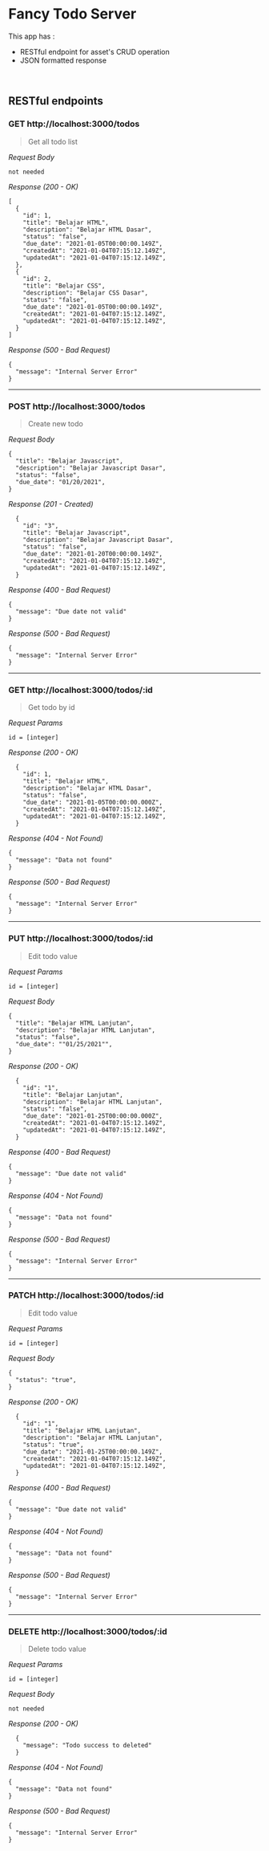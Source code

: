 # Fancy Todo Server
This app has : 
* RESTful endpoint for asset's CRUD operation
* JSON formatted response

&nbsp;

## RESTful endpoints
### GET http://localhost:3000/todos

> Get all todo list

_Request Body_
```
not needed
```

_Response (200 - OK)_
```
[
  {
    "id": 1,
    "title": "Belajar HTML",
    "description": "Belajar HTML Dasar",
    "status": "false",
    "due_date": "2021-01-05T00:00:00.149Z",
    "createdAt": "2021-01-04T07:15:12.149Z",
    "updatedAt": "2021-01-04T07:15:12.149Z",
  },
  {
    "id": 2,
    "title": "Belajar CSS",
    "description": "Belajar CSS Dasar",
    "status": "false",
    "due_date": "2021-01-05T00:00:00.149Z",
    "createdAt": "2021-01-04T07:15:12.149Z",
    "updatedAt": "2021-01-04T07:15:12.149Z",
  }
]
```

_Response (500 - Bad Request)_
```
{
  "message": "Internal Server Error"
}
```
---
### POST http://localhost:3000/todos

> Create new todo

_Request Body_
```
{
  "title": "Belajar Javascript",
  "description": "Belajar Javascript Dasar",
  "status": "false",
  "due_date": "01/20/2021",
}
```

_Response (201 - Created)_
```
  {
    "id": "3",
    "title": "Belajar Javascript",
    "description": "Belajar Javascript Dasar",
    "status": "false",
    "due_date": "2021-01-20T00:00:00.149Z",
    "createdAt": "2021-01-04T07:15:12.149Z",
    "updatedAt": "2021-01-04T07:15:12.149Z",
  }
```

_Response (400 - Bad Request)_
```
{
  "message": "Due date not valid"
}
```
_Response (500 - Bad Request)_
```
{
  "message": "Internal Server Error"
}
```
---
### GET http://localhost:3000/todos/:id

> Get todo by id

_Request Params_
```
id = [integer]
```

_Response (200 - OK)_
```
  {
    "id": 1,
    "title": "Belajar HTML",
    "description": "Belajar HTML Dasar",
    "status": "false",
    "due_date": "2021-01-05T00:00:00.000Z",
    "createdAt": "2021-01-04T07:15:12.149Z",
    "updatedAt": "2021-01-04T07:15:12.149Z",
  }
```
_Response (404 - Not Found)_
```
{
  "message": "Data not found"
}
```
_Response (500 - Bad Request)_
```
{
  "message": "Internal Server Error"
}
```
---
### PUT http://localhost:3000/todos/:id

> Edit todo value

_Request Params_
```
id = [integer]
```
_Request Body_
```
{
  "title": "Belajar HTML Lanjutan",
  "description": "Belajar HTML Lanjutan",
  "status": "false",
  "due_date": ""01/25/2021"",
}
```

_Response (200 - OK)_
```
  {
    "id": "1",
    "title": "Belajar Lanjutan",
    "description": "Belajar HTML Lanjutan",
    "status": "false",
    "due_date": "2021-01-25T00:00:00.000Z", 
    "createdAt": "2021-01-04T07:15:12.149Z",
    "updatedAt": "2021-01-04T07:15:12.149Z",
  }
```

_Response (400 - Bad Request)_
```
{
  "message": "Due date not valid"
}
```
_Response (404 - Not Found)_
```
{
  "message": "Data not found"
}
```
_Response (500 - Bad Request)_
```
{
  "message": "Internal Server Error"
}
```
---
### PATCH http://localhost:3000/todos/:id

> Edit todo value

_Request Params_
```
id = [integer]
```
_Request Body_
```
{
  "status": "true",
}
```

_Response (200 - OK)_
```
  {
    "id": "1",
    "title": "Belajar HTML Lanjutan",
    "description": "Belajar HTML Lanjutan",
    "status": "true",
    "due_date": "2021-01-25T00:00:00.149Z",
    "createdAt": "2021-01-04T07:15:12.149Z",
    "updatedAt": "2021-01-04T07:15:12.149Z",
  }
```

_Response (400 - Bad Request)_
```
{
  "message": "Due date not valid"
}
```
_Response (404 - Not Found)_
```
{
  "message": "Data not found"
}
```
_Response (500 - Bad Request)_
```
{
  "message": "Internal Server Error"
}
```
---
### DELETE http://localhost:3000/todos/:id

> Delete todo value

_Request Params_
```
id = [integer]
```
_Request Body_
```
not needed
```

_Response (200 - OK)_
```
  {
    "message": "Todo success to deleted"
  }
```

_Response (404 - Not Found)_
```
{
  "message": "Data not found"
}
```
_Response (500 - Bad Request)_
```
{
  "message": "Internal Server Error"
}
```
